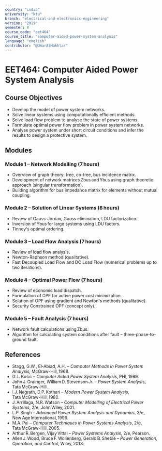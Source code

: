 ```yaml
---
country: "india"
university: "ktu"
branch: "electrical-and-electronics-engineering"
version: "2019"
semester: 8
course_code: "eet464"
course_title: "computer-aided-power-system-analysis"
language: "english"
contributor: "@UmarAlMukhtar"
---
```


# EET464: Computer Aided Power System Analysis  

## Course Objectives  
- Develop the model of power system networks.  
- Solve linear systems using computationally efficient methods.  
- Solve load flow problem to analyse the state of power systems.  
- Formulate optimal power flow problem in power system networks.  
- Analyse power system under short circuit conditions and infer the results to design a protective system.  

## Modules  

### Module 1 – Network Modelling (7 hours)  
- Overview of graph theory: tree, co-tree, bus incidence matrix.  
- Development of network matrices Zbus and Ybus using graph theoretic approach (singular transformation).  
- Building algorithm for bus impedance matrix for elements without mutual coupling.  

### Module 2 – Solution of Linear Systems (8 hours)  
- Review of Gauss-Jordan, Gauss elimination, LDU factorization.  
- Inversion of Ybus for large systems using LDU factors.  
- Tinney's optimal ordering.  

### Module 3 – Load Flow Analysis (7 hours)  
- Review of load flow analysis.  
- Newton-Raphson method (qualitative).  
- Fast Decoupled Load Flow and DC Load Flow (numerical problems up to two iterations).  

### Module 4 – Optimal Power Flow (7 hours)  
- Review of economic load dispatch.  
- Formulation of OPF for active power cost minimization.  
- Solution of OPF using gradient and Newton's methods (qualitative).  
- Security Constrained OPF (concept only).  

### Module 5 – Fault Analysis (7 hours)  
- Network fault calculations using Zbus.  
- Algorithm for calculating system conditions after fault – three-phase-to-ground fault.  

## References  
- Stagg, G.W., El-Abiad, A.H. – *Computer Methods in Power System Analysis*, McGraw-Hill, 1968.  
- G.L. Kusic – *Computer Aided Power System Analysis*, PHI, 1989.  
- John J. Grainger, William D. Stevenson Jr. – *Power System Analysis*, Tata McGraw-Hill.  
- I.J. Nagrath, D.P. Kothari – *Modern Power System Analysis*, Tata McGraw-Hill, 1980.  
- J. Arrillaga, N.R. Watson – *Computer Modelling of Electrical Power Systems*, 2/e, John Wiley, 2001.  
- L.P. Singh – *Advanced Power System Analysis and Dynamics*, 3/e, New Age International, 1996.  
- M.A. Pai – *Computer Techniques in Power Systems Analysis*, 2/e, Tata McGraw-Hill, 2005.  
- Arthur R. Bergen, Vijay Vittal – *Power Systems Analysis*, 2/e, Pearson.  
- Allen J. Wood, Bruce F. Wollenberg, Gerald B. Sheblé – *Power Generation, Operation, and Control*, Wiley, 2013.  
